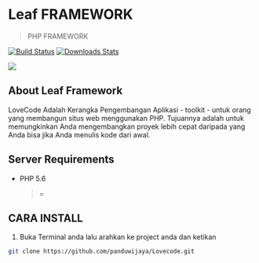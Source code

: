 # Leaf FRAMEWORK
> PHP FRAMEWORK

[![Build Status][travis-image]][travis-url]
[![Downloads Stats][npm-downloads]][npm-url]



![](header.png)

## About Leaf Framework

LoveCode Adalah Kerangka Pengembangan Aplikasi - toolkit - untuk orang yang membangun situs web menggunakan PHP. Tujuannya adalah untuk memungkinkan Anda mengembangkan proyek lebih cepat daripada yang Anda bisa jika Anda menulis kode dari awal.

## Server Requirements

* PHP 5.6
   >=


## CARA INSTALL

1. Buka Terminal anda lalu arahkan ke project anda dan ketikan

```sh
git clone https://github.com/panduwijaya/Lovecode.git
```

<!-- Markdown link & img dfn's -->
[npm-image]: https://img.shields.io/npm/v/datadog-metrics.svg?style=flat-square
[npm-url]: https://npmjs.org/package/datadog-metrics
[npm-downloads]: https://img.shields.io/npm/dm/datadog-metrics.svg?style=flat-square
[travis-image]: https://img.shields.io/travis/dbader/node-datadog-metrics/master.svg?style=flat-square
[travis-url]: https://travis-ci.org/dbader/node-datadog-metrics
[wiki]: https://github.com/yourname/yourproject/wiki
